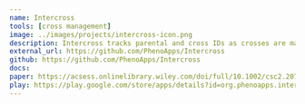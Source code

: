 ```yaml
---
name: Intercross
tools: [cross management]
image: ../images/projects/intercross-icon.png
description: Intercross tracks parental and cross IDs as crosses are made, who makes each cross, and where each cross is made. Cross labels can be printed to Zebra label printers and lists of crosses can be exported to local files.
external_url: https://github.com/PhenoApps/Intercross
github: https://github.com/PhenoApps/Intercross
docs: 
paper: https://acsess.onlinelibrary.wiley.com/doi/full/10.1002/csc2.20702
play: https://play.google.com/store/apps/details?id=org.phenoapps.intercross
---
```

